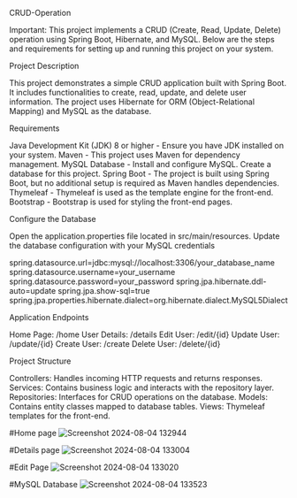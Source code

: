 CRUD-Operation

Important: This project implements a CRUD (Create, Read, Update, Delete) operation using Spring Boot, Hibernate, and MySQL. Below are the steps and requirements for setting up and running this project on your system.

Project Description

This project demonstrates a simple CRUD application built with Spring Boot. It includes functionalities to create, read, update, and delete user information. The project uses Hibernate for ORM (Object-Relational Mapping) and MySQL as the database.

Requirements

Java Development Kit (JDK) 8 or higher - Ensure you have JDK installed on your system.
Maven - This project uses Maven for dependency management.
MySQL Database - Install and configure MySQL. Create a database for this project.
Spring Boot - The project is built using Spring Boot, but no additional setup is required as Maven handles dependencies.
Thymeleaf - Thymeleaf is used as the template engine for the front-end.
Bootstrap - Bootstrap is used for styling the front-end pages.

Configure the Database

Open the application.properties file located in src/main/resources.
Update the database configuration with your MySQL credentials

spring.datasource.url=jdbc:mysql://localhost:3306/your_database_name
spring.datasource.username=your_username
spring.datasource.password=your_password
spring.jpa.hibernate.ddl-auto=update
spring.jpa.show-sql=true
spring.jpa.properties.hibernate.dialect=org.hibernate.dialect.MySQL5Dialect

Application Endpoints

Home Page: /home
User Details: /details
Edit User: /edit/{id}
Update User: /update/{id}
Create User: /create
Delete User: /delete/{id}

Project Structure

Controllers: Handles incoming HTTP requests and returns responses.
Services: Contains business logic and interacts with the repository layer.
Repositories: Interfaces for CRUD operations on the database.
Models: Contains entity classes mapped to database tables.
Views: Thymeleaf templates for the front-end.

#Home page
![Screenshot 2024-08-04 132944](https://github.com/user-attachments/assets/c5be385e-9c2c-428e-b12a-31576f07fd91)

#Details page
![Screenshot 2024-08-04 133004](https://github.com/user-attachments/assets/e22aeaec-d764-4b15-804f-2858cae66f4e)

#Edit Page
![Screenshot 2024-08-04 133020](https://github.com/user-attachments/assets/c9ba70e5-6cb0-4d5f-89ba-832bed5ea1ea)

#MySQL Database
![Screenshot 2024-08-04 133523](https://github.com/user-attachments/assets/f23f43a7-9896-4539-8f52-e07572570f4a)
